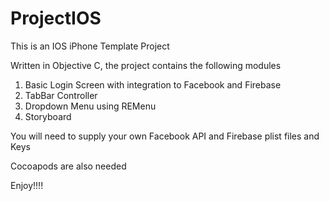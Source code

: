 # ProjectIOS


This is an IOS iPhone Template Project 

Written in Objective C, the project contains the following modules

1. Basic Login Screen with integration to Facebook and Firebase
2. TabBar Controller
3. Dropdown Menu using REMenu
4. Storyboard

You will need to supply your own Facebook API and Firebase plist files and Keys

Cocoapods are also needed 

Enjoy!!!!
 
